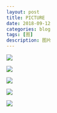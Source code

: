 ```yaml
---
layout: post
title: PICTURE
date: 2018-09-12
categories: blog
tags: [图]
description: 图片
---
```


![](https://ss2.baidu.com/6ONYsjip0QIZ8tyhnq/it/u=3914165882,2324424428&fm=173&s=2C427222D81B07FD3FD4A9820100E0C3&w=640&h=640&img.JPEG)

![](http://t1.aixinxi.net/o_1cn12tlfnne1efq1g0d1kere7ea.jpg-j.jpg)

![](http://t1.aixinxi.net/o_1cn131uqdbbn113o3ikr9on3ra.jpg-j.jpg)

![](http://t1.aixinxi.net/o_1cn13352p1nm9kf93fn2571dsga.jpg-j.jpg)

![](http://t1.aixinxi.net/o_1cn1341dh1gs12dnqnu1u0u1jsaa.jpg-j.jpg)
